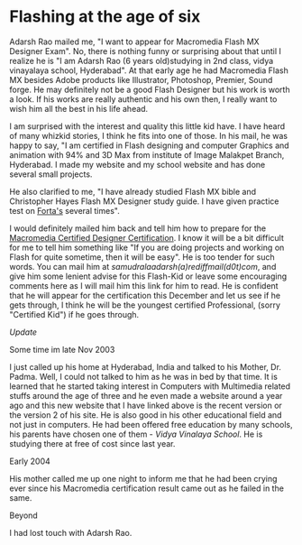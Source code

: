 # Flashing at the age of six

Adarsh Rao mailed me, "I want to appear for Macromedia Flash MX Designer Exam". No, there is nothing funny or surprising about that until I realize he is "I am Adarsh Rao (6 years old)studying in 2nd class, vidya vinayalaya school, Hyderabad". At that early age he had Macromedia Flash MX besides Adobe products like Illustrator, Photoshop, Premier, Sound forge. He may definitely not be a good Flash Designer but his work is worth a look. If his works are really authentic and his own then, I really want to wish him all the best in his life ahead. 

I am surprised with the interest and quality this little kid have. I have heard of many whizkid stories, I think he fits into one of those. In his mail, he was happy to say, "I am certified in Flash designing and computer Graphics and animation with 94% and 3D Max from institute of Image Malakpet Branch, Hyderabad. I made my website and my school website and has done several small projects.


He also clarified to me, "I have already studied Flash MX bible and Christopher Hayes Flash MX Designer study guide. I have given practice test on [Forta's](http://www.forta.com/) several times".

I would definitely mailed him back and tell him how to prepare for the [Macromedia Certified Designer Certification](/2003/macromedia-flash-mx-certification-designer/). I know it will be a bit difficult for me to tell him something like "If you are doing projects and working on Flash for quite sometime, then it will be easy". He is too tender for such words. You can mail him at *samudralaadarsh(a)rediffmail(d0t)com*, and give him some lenient advise for this Flash-Kid or leave some encouraging comments here as I will mail him this link for him to read. He is confident that he will appear for the certification this December and let us see if he gets through, I think he will be the youngest certified Professional, (sorry "Certified Kid") if he goes through.

*Update*

Some time im late Nov 2003

I just called up his home at Hyderabad, India and talked to his Mother, Dr. Padma. Well, I could not talked to him as he was in bed by that time. It is learned that he started taking interest in Computers with Multimedia related stuffs around the age of three and he even made a website around a year ago and this new website that I have linked above is the recent version or the version 2 of his site. He is also good in his other educational field and not just in computers. He had been offered free education by many schools, his parents have chosen one of them - *Vidya Vinalaya School*. He is studying there at free of cost since last year.

Early 2004

His mother called me up one night to inform me that he had been crying ever since his Macromedia certification result came out as he failed in the same.

Beyond

I had lost touch with Adarsh Rao.
